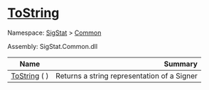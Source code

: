 # [ToString](./Signer-100663452.md)

Namespace: [SigStat]() > [Common](./../README.md)

Assembly: SigStat.Common.dll

| Name | Summary  |
| ------| -----------:|
| [ToString](./Signer-100663452.md) (  ) | Returns a string representation of a Signer
